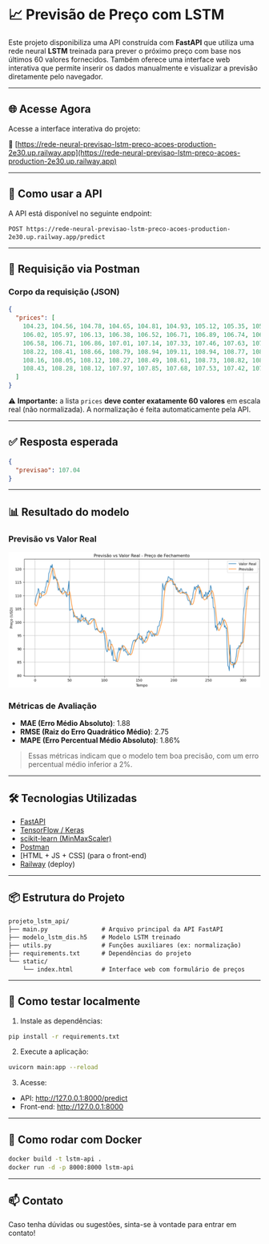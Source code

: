 # 📈 Previsão de Preço com LSTM

Este projeto disponibiliza uma API construída com **FastAPI** que utiliza uma rede neural **LSTM** treinada para prever o próximo preço com base nos últimos 60 valores fornecidos. Também oferece uma interface web interativa que permite inserir os dados manualmente e visualizar a previsão diretamente pelo navegador.

---

## 🌐 Acesse Agora

Acesse a interface interativa do projeto:

🔗 [https://rede-neural-previsao-lstm-preco-acoes-production-2e30.up.railway.app](https://rede-neural-previsao-lstm-preco-acoes-production-2e30.up.railway.app)

---

## 🚀 Como usar a API

A API está disponível no seguinte endpoint:

```
POST https://rede-neural-previsao-lstm-preco-acoes-production-2e30.up.railway.app/predict
```

---

## 🔗 Requisição via Postman

### Corpo da requisição (JSON)

```json
{
  "prices": [
    104.23, 104.56, 104.78, 104.65, 104.81, 104.93, 105.12, 105.35, 105.67, 105.84,
    106.02, 105.97, 106.13, 106.38, 106.52, 106.71, 106.89, 106.74, 106.62, 106.45,
    106.58, 106.71, 106.86, 107.01, 107.14, 107.33, 107.46, 107.63, 107.88, 108.04,
    108.22, 108.41, 108.66, 108.79, 108.94, 109.11, 108.94, 108.77, 108.56, 108.38,
    108.16, 108.05, 108.12, 108.27, 108.49, 108.61, 108.73, 108.82, 108.69, 108.57,
    108.43, 108.28, 108.12, 107.97, 107.85, 107.68, 107.53, 107.42, 107.41, 107.45
  ]
}
```

⚠️ **Importante:** a lista `prices` **deve conter exatamente 60 valores** em escala real (não normalizada). A normalização é feita automaticamente pela API.

---

## ✅ Resposta esperada

```json
{
  "previsao": 107.04
}
```

---

## 📊 Resultado do modelo

### Previsão vs Valor Real

![Previsão vs Valor Real](img-previsao.png)

### Métricas de Avaliação

- **MAE (Erro Médio Absoluto)**: 1.88  
- **RMSE (Raiz do Erro Quadrático Médio)**: 2.75  
- **MAPE (Erro Percentual Médio Absoluto)**: 1.86%

> Essas métricas indicam que o modelo tem boa precisão, com um erro percentual médio inferior a 2%.

---

## 🛠 Tecnologias Utilizadas

- [FastAPI](https://fastapi.tiangolo.com/)
- [TensorFlow / Keras](https://www.tensorflow.org/)
- [scikit-learn (MinMaxScaler)](https://scikit-learn.org/)
- [Postman](https://www.postman.com/)
- [HTML + JS + CSS] (para o front-end)
- [Railway](https://railway.app/) (deploy)

---

## 📦 Estrutura do Projeto

```
projeto_lstm_api/
├── main.py               # Arquivo principal da API FastAPI
├── modelo_lstm_dis.h5    # Modelo LSTM treinado
├── utils.py              # Funções auxiliares (ex: normalização)
├── requirements.txt      # Dependências do projeto
└── static/
    └── index.html        # Interface web com formulário de preços
```

---

## 🧪 Como testar localmente

1. Instale as dependências:
```bash
pip install -r requirements.txt
```

2. Execute a aplicação:
```bash
uvicorn main:app --reload
```

3. Acesse:
- API: http://127.0.0.1:8000/predict
- Front-end: http://127.0.0.1:8000

---

## 🐳 Como rodar com Docker

```bash
docker build -t lstm-api .
docker run -d -p 8000:8000 lstm-api
```

---

## 📫 Contato

Caso tenha dúvidas ou sugestões, sinta-se à vontade para entrar em contato!